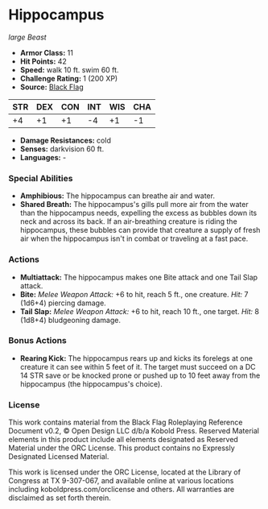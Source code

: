 # Hippocampus

*large* *Beast*

- **Armor Class:** 11
- **Hit Points:** 42 
- **Speed:** walk 10 ft. swim 60 ft.
- **Challenge Rating:** 1 (200 XP)
- **Source:** [Black Flag](https://koboldpress.com/kpstore/product/tovrpg-pg-mv/)

| STR | DEX | CON | INT | WIS | CHA |
| --- | --- | --- | --- | --- | --- |
| +4 | +1 | +1 | -4 | +1 | -1 |

- **Damage Resistances:** cold
- **Senses:** darkvision 60 ft.
- **Languages:** -

### Special Abilities

- **Amphibious:** The hippocampus can breathe air and water.
- **Shared Breath:** The hippocampus's gills pull more air from the water than the hippocampus needs, expelling the excess as bubbles down its neck and across its back. If an air-breathing creature is riding the hippocampus, these bubbles can provide that creature a supply of fresh air when the hippocampus isn't in combat or traveling at a fast pace.

### Actions

- **Multiattack:** The hippocampus makes one Bite attack and one Tail Slap attack.
- **Bite:** _Melee Weapon Attack:_ +6 to hit, reach 5 ft., one creature. _Hit:_ 7 (1d6+4) piercing damage.
- **Tail Slap:** _Melee Weapon Attack:_ +6 to hit, reach 10 ft., one target. _Hit:_ 8 (1d8+4) bludgeoning damage.

### Bonus Actions

- **Rearing Kick:** The hippocampus rears up and kicks its forelegs at one creature it can see within 5 feet of it. The target must succeed on a DC 14 STR save or be knocked prone or pushed up to 10 feet away from the hippocampus (the hippocampus's choice).


### License

This work contains material from the Black Flag Roleplaying Reference Document v0.2, © Open Design LLC d/b/a Kobold Press. Reserved Material elements in this product include all elements designated as Reserved Material under the ORC License. This product contains no Expressly Designated Licensed Material.

This work is licensed under the ORC License, located at the Library of Congress at TX 9-307-067, and available online at various locations including koboldpress.com/orclicense and others. All warranties are disclaimed as set forth therein.
